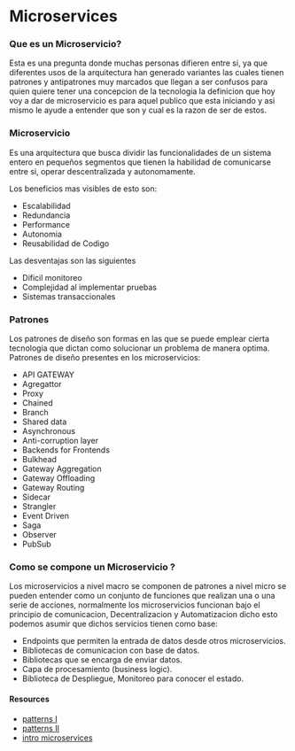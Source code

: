 # Microservices

### Que es un Microservicio?

Esta es una pregunta donde muchas personas difieren entre si, ya que diferentes usos de la arquitectura han generado variantes las cuales tienen patrones y antipatrones muy marcados que llegan a ser confusos para quien quiere tener una concepcion de la tecnologia la definicion que hoy voy a dar de microservicio es para aquel publico que esta iniciando y asi mismo le ayude a entender que son y cual es la razon de ser de estos.

### Microservicio

Es una arquitectura que busca dividir las funcionalidades de un sistema entero en pequeños segmentos que tienen la habilidad de comunicarse entre si, operar descentralizada y autonomamente.

Los beneficios mas visibles de esto son:

* Escalabilidad 
* Redundancia
* Performance
* Autonomia
* Reusabilidad de Codigo

Las desventajas son las siguientes

* Dificil monitoreo
* Complejidad al implementar pruebas 
* Sistemas transaccionales

### Patrones

Los patrones de diseño son formas en las que se puede emplear cierta tecnologia que dictan como solucionar un problema de manera optima.
Patrones de diseño presentes en los microservicios:

* API GATEWAY
* Agregattor
* Proxy 
* Chained
* Branch
* Shared data
* Asynchronous
* Anti-corruption layer
* Backends for Frontends
* Bulkhead
* Gateway Aggregation
* Gateway Offloading
* Gateway Routing
* Sidecar
* Strangler
* Event Driven
* Saga
* Observer
* PubSub

### Como se compone un Microservicio ? 

Los microservicios a nivel macro se componen de patrones a nivel micro se pueden entender como un conjunto de funciones que realizan una o una serie de acciones, normalmente los microservicios funcionan bajo el principio de comunicacion, Decentralizacion y Automatizacion dicho esto podemos asumir que dichos servicios tienen como base:

* Endpoints que permiten la entrada de datos desde otros microservicios.
* Bibliotecas de comunicacion con base de datos.
* Bibliotecas que se encarga de enviar datos.
* Capa de procesamiento (business logic).
* Biblioteca de Despliegue, Monitoreo para conocer el estado.



#### Resources
* [patterns I ](http://blog.arungupta.me/microservice-design-patterns/)
* [patterns II](https://vslive.com/Blogs/News-and-Tips/2018/02/Go-Fast-by-Going-Micro-Microservices-Design-Patterns-You-Should-Know.aspx)
* [intro microservices](https://www.nginx.com/blog/introduction-to-microservices/)
